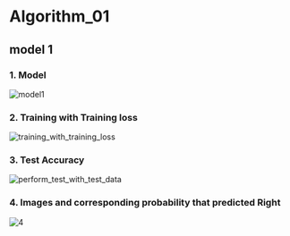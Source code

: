 # Algorithm_01

## model 1

### 1. Model
![model1](https://user-images.githubusercontent.com/49530253/121720556-36931b80-cb1e-11eb-8782-2e04f3af5500.PNG)

### 2. Training with Training loss
![training_with_training_loss](https://user-images.githubusercontent.com/49530253/121720793-7528d600-cb1e-11eb-83e6-1bbc2b791f3c.PNG)

### 3. Test Accuracy
![perform_test_with_test_data](https://user-images.githubusercontent.com/49530253/121720922-9e496680-cb1e-11eb-896a-15c1bfcc39e1.PNG)

### 4. Images and corresponding probability that predicted Right
![4](https://user-images.githubusercontent.com/49530253/121721044-c33dd980-cb1e-11eb-918b-4c872d706534.png)

